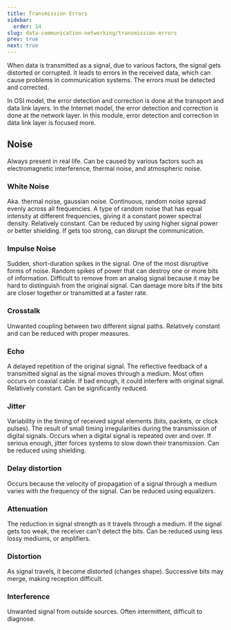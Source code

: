 ```yaml
---
title: Transmission Errors
sidebar:
  order: 14
slug: data-communication-networking/transmission-errors
prev: true
next: true
---
```


When data is transmitted as a signal, due to various factors, the signal gets distorted or corrupted. It leads to errors in the received data, which can cause problems in communication systems. The errors must be detected and corrected.

In OSI model, the error detection and correction is done at the transport and data link layers. In the Internet model, the error detection and correction is done at the network layer. In this module, error detection and correction in data link layer is focused more.

## Noise

Always present in real life. Can be caused by various factors such as electromagnetic interference, thermal noise, and atmospheric noise.

### White Noise

Aka. thermal noise, gaussian noise. Continuous, random noise spread evenly across all frequencies. A type of random noise that has equal intensity at different frequencies, giving it a constant power spectral density. Relatively constant. Can be reduced by using higher signal power or better shielding. If gets too strong, can disrupt the communication.

### Impulse Noise

Sudden, short-duration spikes in the signal. One of the most disruptive forms of noise. Random spikes of power that can destroy one or more bits of information. Difficult to remove from an analog signal because it may be hard to distinguish from the original signal. Can damage more bits if the bits are closer together or transmitted at a faster rate.

### Crosstalk

Unwanted coupling between two different signal paths. Relatively constant and can be reduced with proper measures.

### Echo

A delayed repetition of the original signal. The reflective feedback of a transmitted signal as the signal moves through a medium. Most often occurs on coaxial cable. If bad enough, it could interfere with original signal. Relatively constant. Can be significantly reduced.

### Jitter

Variability in the timing of received signal elements (bits, packets, or clock pulses). The result of small timing irregularities during the transmission of digital signals. Occurs when a digital signal is repeated over and over. If serious enough, jitter forces systems to slow down their transmission. Can be reduced using shielding.

### Delay distortion

Occurs because the velocity of propagation of a signal through a medium varies with the frequency of the signal. Can be reduced using equalizers.

### Attenuation

The reduction in signal strength as it travels through a medium. If the signal gets too weak, the receiver can't detect the bits. Can be reduced using less lossy mediums, or amplifiers.

### Distortion

As signal travels, it become distorted (changes shape). Successive bits may merge, making reception difficult.

### Interference

Unwanted signal from outside sources. Often intermittent, difficult to diagnose.
